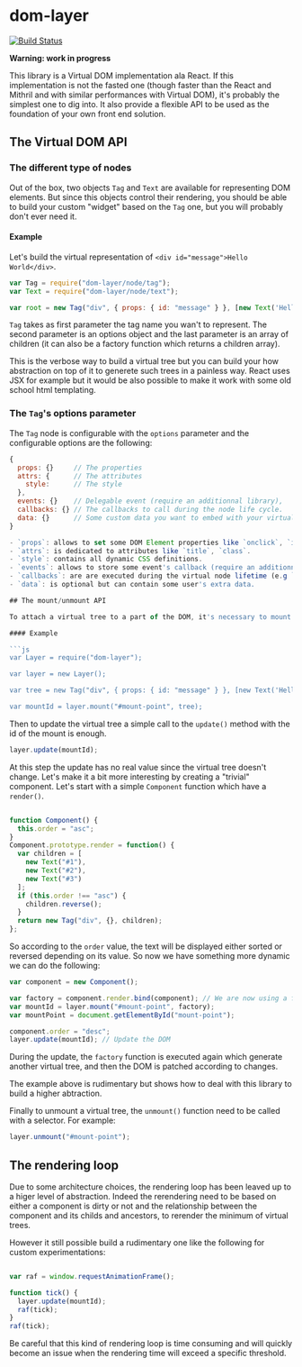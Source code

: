 # dom-layer

[![Build Status](https://travis-ci.org/crysalead-js/dom-layer.svg?branch=master)](https://travis-ci.org/crysalead-js/dom-layer)

**Warning: work in progress**

This library is a Virtual DOM implementation ala React. If this implementation is not the fasted one (though faster than the React and Mithril and with similar performances with Virtual DOM), it's probably the simplest one to dig into. It also provide a flexible API to be used as the foundation of your own front end solution.

## The Virtual DOM API

### The different type of nodes

Out of the box, two objects `Tag` and `Text` are available for representing DOM elements. But since this objects control their rendering, you should be able to build your custom "widget" based on the `Tag` one, but you will probably don't ever need it.

#### Example

Let's build the virtual representation of `<div id="message">Hello World</div>`.

```js
var Tag = require("dom-layer/node/tag");
var Text = require("dom-layer/node/text");

var root = new Tag("div", { props: { id: "message" } }, [new Text('Hello World')]);
```

`Tag` takes as first parameter the tag name you wan't to represent. The second parameter is an options object and the last parameter is an array of children (it can also be a factory function which returns a children array).

This is the verbose way to build a virtual tree but you can build your how abstraction on top of it to generete such trees in a painless way. React uses JSX for example but it would be also possible to make it work with some old school html templating.

### The `Tag`'s options parameter

The `Tag` node is configurable with the `options` parameter and the configurable options are the following:

```js
{
  props: {}     // The properties
  attrs: {      // The attributes
    style:      // The style
  },
  events: {}    // Delegable event (require an additionnal library),
  callbacks: {} // The callbacks to call during the node life cycle.
  data: {}      // Some custom data you want to embed with your virtual node.
}

- `props`: allows to set some DOM Element properties like `onclick`, `id`.
- `attrs`: is dedicated to attributes like `title`, `class`.
- `style`: contains all dynamic CSS definitions.
- `events`: allows to store some event's callback (require an additionnal library to work).
- `callbacks`: are are executed during the virtual node lifetime (e.g `'created'`, '`remove`')
- `data`: is optional but can contain some user's extra data.

## The mount/unmount API

To attach a virtual tree to a part of the DOM, it's necessary to mount it first.

#### Example

```js
var Layer = require("dom-layer");

var layer = new Layer();

var tree = new Tag("div", { props: { id: "message" } }, [new Text('Hello World')]);

var mountId = layer.mount("#mount-point", tree);
```

Then to update the virtual tree a simple call to the `update()` method with the id of the mount is enough.

```js
layer.update(mountId);
```

At this step the update has no real value since the virtual tree doesn't change. Let's make it a bit more interesting by creating a "trivial" component. Let's start with a simple `Component` function which have a `render()`.

```js

function Component() {
  this.order = "asc";
}
Component.prototype.render = function() {
  var children = [
    new Text("#1"),
    new Text("#2"),
    new Text("#3")
  ];
  if (this.order !== "asc") {
    children.reverse();
  }
  return new Tag("div", {}, children);
};
```

So according to the `order` value, the text will be displayed either sorted or reversed depending on its value. So now we have something more dynamic we can do the following:

```js
var component = new Component();

var factory = component.render.bind(component); // We are now using a function
var mountId = layer.mount("#mount-point", factory);
var mountPoint = document.getElementById("mount-point");

component.order = "desc";
layer.update(mountId); // Update the DOM
```

During the update, the `factory` function is executed again which generate another virtual tree, and then the DOM is patched according to changes.

The example above is rudimentary but shows how to deal with this library to build a higher abtraction.

Finally to unmount a virtual tree, the `unmount()` function need to be called with a selector. For example:

```js
layer.unmount("#mount-point");
```

## The rendering loop

Due to some architecture choices, the rendering loop has been leaved up to a higer level of abstraction. Indeed the rerendering need to be based on either a component is dirty or not and the relationship between the component and its childs and ancestors, to rerender the minimum of virtual trees.

However it still possible build a rudimentary one like the following for custom experimentations:

```js

var raf = window.requestAnimationFrame();

function tick() {
  layer.update(mountId);
  raf(tick);
}
raf(tick);
```

Be careful that this kind of rendering loop is time consuming and will quickly become an issue when the rendering time will exceed a specific threshold.
